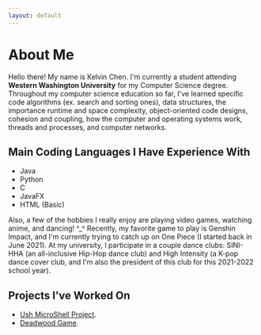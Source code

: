 ```yaml
---
layout: default
---
```


# About Me

Hello there! My name is Kelvin Chen. I'm currently a student attending **Western Washington University** for my Computer Science degree.  Throughout my computer science education so far, I've learned specific code algorithms (ex. search and sorting ones), data structures, the importance runtime and space complexity, object-oriented code designs, cohesion and coupling, how the computer and operating systems work, threads and processes, and computer networks.

## Main Coding Languages I Have Experience With
* Java
* Python
* C
* JavaFX
* HTML (Basic)

Also, a few of the hobbies I really enjoy are playing video games, watching anime, and dancing! ^_^ Recently, my favorite game to play is Genshin Impact, and I'm currently trying to catch up on One Piece (I started back in June 2021). At my university, I participate in a couple dance clubs: SINI-HHA (an all-inclusive Hip-Hop dance club) and High Intensity (a K-pop dance cover club, and I'm also the president of this club for this 2021-2022 school year).

## Projects I've Worked On

* [Ush MicroShell Project](./ush-microshell-project.html).
* [Deadwood Game](./deadwood-game.html).